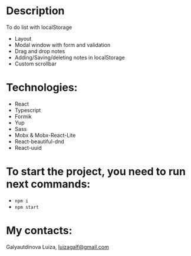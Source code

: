 # Description

To do list with localStorage

- Layout
- Modal window with form and validation
- Drag and drop notes
- Adding/Saving/deleting notes in localStorage
- Custom scrollbar

# Technologies:

- React
- Typescript
- Formik
- Yup
- Sass
- Mobx & Mobx-React-Lite
- React-beautiful-dnd
- React-uuid

# To start the project, you need to run next commands:

- `npm i`
- `npm start`

# My contacts:

Galyautdinova Luiza, luizagalf@gmail.com
